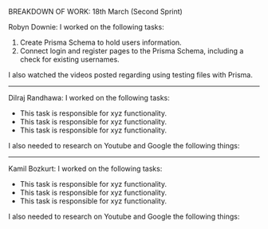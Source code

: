 BREAKDOWN OF WORK: 18th March (Second Sprint)

Robyn Downie: I worked on the following tasks:

1. Create Prisma Schema to hold users information.
2. Connect login and register pages to the Prisma Schema, including a check for existing usernames.

I also watched the videos posted regarding using testing files with Prisma.

---

Dilraj Randhawa: I worked on the following tasks:

- This task is responsible for xyz functionality.
- This task is responsible for xyz functionality.
- This task is responsible for xyz functionality.

I also needed to research on Youtube and Google the following things:

---

Kamil Bozkurt: I worked on the following tasks:

- This task is responsible for xyz functionality.
- This task is responsible for xyz functionality.
- This task is responsible for xyz functionality.

I also needed to research on Youtube and Google the following things:

